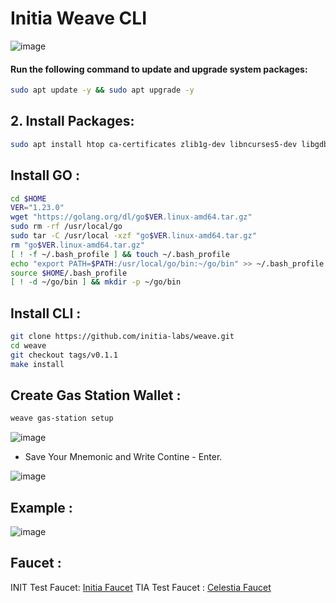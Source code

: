# Initia Weave CLI 

![image](https://github.com/user-attachments/assets/a077805e-88ef-42c6-a3e5-d08776586548)

#### Run the following command to update and upgrade system packages:

```bash
sudo apt update -y && sudo apt upgrade -y
```
## 2. Install Packages:

```bash
sudo apt install htop ca-certificates zlib1g-dev libncurses5-dev libgdbm-dev libnss3-dev tmux iptables curl nvme-cli git wget make jq libleveldb-dev build-essential pkg-config ncdu tar clang bsdmainutils lsb-release libssl-dev libreadline-dev libffi-dev jq gcc screen unzip lz4 texlive-binaries -y
```

## Install GO :

```bash
cd $HOME
VER="1.23.0"
wget "https://golang.org/dl/go$VER.linux-amd64.tar.gz"
sudo rm -rf /usr/local/go
sudo tar -C /usr/local -xzf "go$VER.linux-amd64.tar.gz"
rm "go$VER.linux-amd64.tar.gz"
[ ! -f ~/.bash_profile ] && touch ~/.bash_profile
echo "export PATH=$PATH:/usr/local/go/bin:~/go/bin" >> ~/.bash_profile
source $HOME/.bash_profile
[ ! -d ~/go/bin ] && mkdir -p ~/go/bin
```

## Install CLI : 

```bash
git clone https://github.com/initia-labs/weave.git
cd weave
git checkout tags/v0.1.1
make install
```

## Create Gas Station Wallet : 
```bash
weave gas-station setup
```
![image](https://github.com/user-attachments/assets/86581ff0-50b3-4807-9332-dff29e96d50d)

- Save Your Mnemonic and Write Contine - Enter.

![image](https://github.com/user-attachments/assets/b23d1826-ea74-4c7a-b8ca-158549817536)


## Example : 

![image](https://github.com/user-attachments/assets/c0f35189-5ce4-45a1-992b-470ede9f7388)


## Faucet : 

INIT Test Faucet: [Initia Faucet](https://faucet.testnet.initia.xyz/)
TIA Test Faucet : [Celestia Faucet](https://docs.celestia.org/how-to-guides/mocha-testnet#mocha-testnet-faucet)
